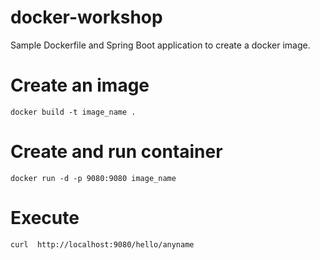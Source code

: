 # docker-workshop
Sample Dockerfile and Spring Boot application to create a docker image.

# Create an image

```
docker build -t image_name .
```

# Create and run container
```
docker run -d -p 9080:9080 image_name
```

# Execute
```
curl  http://localhost:9080/hello/anyname
```
